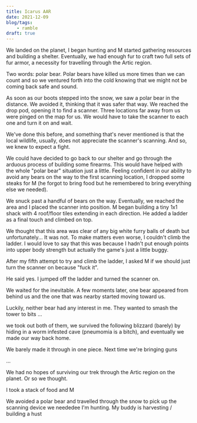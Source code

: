 ```yaml
---
title: Icarus AAR
date: 2021-12-09
blog/tags:
    - ramble
draft: true
---
```

We landed on the planet, I began hunting and M started gathering resources and building a shelter. Eventually, we had enough fur to craft two full sets of fur armor, a necessity for travelling through the Artic region.

Two words: polar bear. Polar bears have killed us more times than we can count and so we ventured forth into the cold knowing that we might not be coming back safe and sound.

As soon as our boots stepped into the snow, we saw a polar bear in the distance. We avoided it, thinking that it was safer that way. We reached the drop pod, opening it to find a scanner. Three locations far away from us were pinged on the map for us. We would have to take the scanner to each one and turn it on and wait.

We've done this before, and something that's never mentioned is that the local wildlife, usually, does not appreciate the scanner's scanning. And so, we knew to expect a fight.

We could have decided to go back to our shelter and go through the arduous process of building some firearms. This would have helped with the whole "polar bear" situation just a little. Feeling confident in our ability to avoid any bears on the way to the first scanning location, I dropped some steaks for M (he forgot to bring food but he remembered to bring everything else we needed).

We snuck past a handful of bears on the way. Eventually, we reached the area and I placed the scanner into position. M began building a tiny 1x1 shack with 4 roof/floor tiles extending in each direction. He added a ladder as a final touch and climbed on top.

We thought that this area was clear of any big white furry balls of death but unfortunately... It was not. To make matters even worse, I couldn't climb the ladder. I would love to say that this was because I hadn't put enough points into upper body strength but actually the game's just a little buggy.

After my fifth attempt to try and climb the ladder, I asked M if we should just turn the scanner on because "fuck it".

He said yes. I jumped off the ladder and turned the scanner on.

We waited for the inevitable. A few moments later, one bear appeared from behind us and the one that was nearby started moving toward us.

Luckily, neither bear had any interest in me. They wanted to smash the tower to bits
...

we took out both of them, we survived the following blizzard (barely) by hiding in a worm infested cave (pneumomia is a bitch), and eventually we made our way back home.

We barely made it through in one piece. Next time we're bringing guns

...

We had no hopes of surviving our trek through the Artic region on the planet. Or so we thought.

I took a stack of food and M

We avoided a polar bear and travelled through the snow to pick up the scanning device we neededee
I'm hunting. My buddy is harvesting / building a hust
